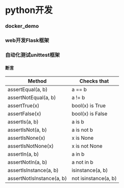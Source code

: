 # python开发

### docker_demo

### web开发Flask框架

### 自动化测试unittest框架

#### 断言

|Method| Checks that |
| ---- | ---- |
|assertEqual(a, b)    |a == b|
|assertNotEqual(a, b)    |a != b|
|assertTrue(x)    |bool(x) is True|
|assertFalse(x)    |bool(x) is False|
|assertIs(a, b)    |a is b|
|assertIsNot(a, b)    |a is not b|
|assertIsNone(x)| x is None |
|assertIsNotNone(x)| x is not None |
|assertIn(a, b)    |a in b|
|assertNotIn(a, b)    |a not in b|
|assertIsInstance(a, b)    |isinstance(a, b)|
|assertNotIsInstance(a, b)    |not isinstance(a, b)|
